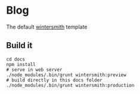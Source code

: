 
# Blog

The default [wintersmith](https://github.com/jnordberg/wintersmith) template


## Build it 

    cd docs
    npm install
    # serve in web server
    ./node_modules/.bin/grunt wintersmith:preview
    # build directly in this docs folder
    ./node_modules/.bin/grunt wintersmith:production  
